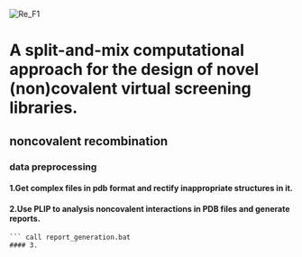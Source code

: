 ![Re_F1](https://github.com/xxh1999/reconstructed_libraries/assets/94356070/86ffa86b-29d9-4cdb-89de-8974da1d3892)
# A split-and-mix computational approach for the design of novel (non)covalent virtual screening libraries.
## noncovalent recombination
### data preprocessing
#### 1.Get complex files in pdb format and rectify inappropriate structures in it.
#### 2.Use PLIP to analysis noncovalent interactions in PDB files and generate reports. 
``` git clone https://github.com/pharmai/plip.git  
``` call report_generation.bat
#### 3.
